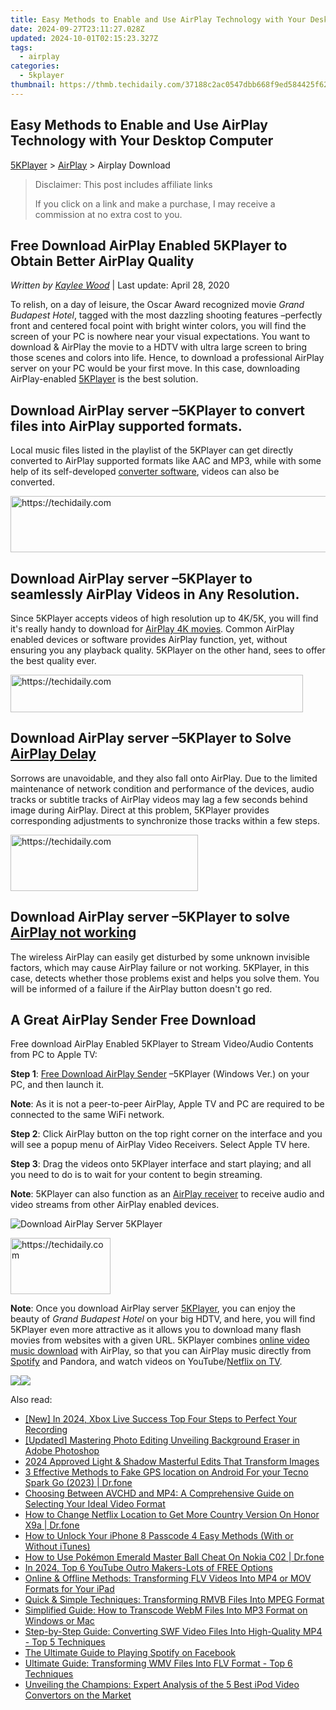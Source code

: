 ```yaml
---
title: Easy Methods to Enable and Use AirPlay Technology with Your Desktop Computer
date: 2024-09-27T23:11:27.028Z
updated: 2024-10-01T02:15:23.327Z
tags:
  - airplay
categories:
  - 5kplayer
thumbnail: https://thmb.techidaily.com/37188c2ac0547dbb668f9ed584425f62c5411d081b5606c8c487c2ccf4f6d577.jpg
---
```


## Easy Methods to Enable and Use AirPlay Technology with Your Desktop Computer

[5KPlayer](https://tools.techidaily.com/5kplayer/products/) \> [AirPlay](https://tools.techidaily.com/5kplayer/airplay/) \> Airplay Download

>  Disclaimer: This post includes affiliate links
>
>  If you click on a link and make a purchase, I may receive a commission at no extra cost to you.
>

## Free Download AirPlay Enabled 5KPlayer to Obtain Better AirPlay Quality

 _Written by [Kaylee Wood](https://www.quora.com/profile/Amanda-Hu-21)_ | Last update: April 28, 2020

To relish, on a day of leisure, the Oscar Award recognized movie _Grand Budapest Hotel_, tagged with the most dazzling shooting features –perfectly front and centered focal point with bright winter colors, you will find the screen of your PC is nowhere near your visual expectations. You want to download & AirPlay the movie to a HDTV with ultra large screen to bring those scenes and colors into life. Hence, to download a professional AirPlay server on your PC would be your first move. In this case, downloading AirPlay-enabled [5KPlayer](https://tools.techidaily.com/5kplayer/products/) is the best solution.

## Download AirPlay server –5KPlayer to convert files into AirPlay supported formats.

Local music files listed in the playlist of the 5KPlayer can get directly converted to AirPlay supported formats like AAC and MP3, while with some help of its self-developed [converter software](https://tools.techidaily.com/5kplayer/products/), videos can also be converted.

<!-- affiliate ads begin -->
<a href="https://review-au.sjv.io/c/5597632/2135316/14409" target="_top" id="2135316">
  <img src="//a.impactradius-go.com/display-ad/14409-2135316" border="0" alt="https://techidaily.com" width="728" height="90"/>
</a>
<img height="0" width="0" src="https://review-au.sjv.io/i/5597632/2135316/14409" style="position:absolute;visibility:hidden;" border="0" />
<!-- affiliate ads end -->

## Download AirPlay server –5KPlayer to seamlessly AirPlay Videos in Any Resolution.

Since 5KPlayer accepts videos of high resolution up to 4K/5K, you will find it's really handy to download for [AirPlay 4K movies](https://tools.techidaily.com/5kplayer/airplay/). Common AirPlay enabled devices or software provides AirPlay function, yet, without ensuring you any playback quality. 5KPlayer on the other hand, sees to offer the best quality ever.

<!-- affiliate ads begin -->
<a href="https://aligracehair.sjv.io/c/5597632/2135374/19272" target="_top" id="2135374">
  <img src="//a.impactradius-go.com/display-ad/19272-2135374" border="0" alt="https://techidaily.com" width="468" height="60"/>
</a>
<img height="0" width="0" src="https://aligracehair.sjv.io/i/5597632/2135374/19272" style="position:absolute;visibility:hidden;" border="0" />
<!-- affiliate ads end -->

## Download AirPlay server –5KPlayer to Solve [AirPlay Delay](https://tools.techidaily.com/5kplayer/airplay/)

Sorrows are unavoidable, and they also fall onto AirPlay. Due to the limited maintenance of network condition and performance of the devices, audio tracks or subtitle tracks of AirPlay videos may lag a few seconds behind image during AirPlay. Direct at this problem, 5KPlayer provides corresponding adjustments to synchronize those tracks within a few steps.

<!-- affiliate ads begin -->
<a href="https://aligracehair.sjv.io/c/5597632/1959759/19272" target="_top" id="1959759">
  <img src="//a.impactradius-go.com/display-ad/19272-1959759" border="0" alt="https://techidaily.com" width="300" height="90"/>
</a>
<img height="0" width="0" src="https://aligracehair.sjv.io/i/5597632/1959759/19272" style="position:absolute;visibility:hidden;" border="0" />
<!-- affiliate ads end -->

##  Download AirPlay server –5KPlayer to solve [AirPlay not working](https://tools.techidaily.com/5kplayer/airplay/)

The wireless AirPlay can easily get disturbed by some unknown invisible factors, which may cause AirPlay failure or not working. 5KPlayer, in this case, detects whether those problems exist and helps you solve them. You will be informed of a failure if the AirPlay button doesn't go red.

## A Great AirPlay Sender Free Download

Free download AirPlay Enabled 5KPlayer to Stream Video/Audio Contents from PC to Apple TV:

**Step 1**: [Free Download AirPlay Sender](https://tools.techidaily.com/5kplayer/airplay/) –5KPlayer (Windows Ver.) on your PC, and then launch it.

**Note**: As it is not a peer-to-peer AirPlay, Apple TV and PC are required to be connected to the same WiFi network.

**Step 2**: Click AirPlay button on the top right corner on the interface and you will see a popup menu of AirPlay Video Receivers. Select Apple TV here. 

**Step 3**: Drag the videos onto 5KPlayer interface and start playing; and all you need to do is to wait for your content to begin streaming.

**Note**: 5KPlayer can also function as an [AirPlay receiver](https://tools.techidaily.com/5kplayer/airplay/) to receive audio and video streams from other AirPlay enabled devices.

![Download AirPlay Server 5KPlayer](https://www.5kplayer.com/airplay/img/5k-airplay-xsy-airplay-with-win10-15021501.jpg) 

<!-- affiliate ads begin -->
<a href="https://united.elfm.net/c/5597632/2139558/4704" target="_top" id="2139558">
  <img src="//a.impactradius-go.com/display-ad/4704-2139558" border="0" alt="https://techidaily.com" width="160" height="90"/>
</a>
<img height="0" width="0" src="https://united.elfm.net/i/5597632/2139558/4704" style="position:absolute;visibility:hidden;" border="0" />
<!-- affiliate ads end -->

**Note**: Once you download AirPlay server [5KPlayer](https://tools.techidaily.com/5kplayer/products/), you can enjoy the beauty of _Grand Budapest Hotel_ on your big HDTV, and here, you will find 5KPlayer even more attractive as it allows you to download many flash movies from websites with a given URL. 5KPlayer combines [online video music download](https://tools.techidaily.com/5kplayer/products/) with AirPlay, so that you can AirPlay music directly from [Spotify](https://tools.techidaily.com/5kplayer/airplay/) and Pandora, and watch videos on YouTube/[Netflix on TV](https://tools.techidaily.com/5kplayer/airplay/).

[![](https://www.5kplayer.com/airplay/../button/freedownwhitewin.png)](https://tools.techidaily.com/5kplayer/products/)[![](https://www.5kplayer.com/airplay/../button/freedownbackmac.png)](https://tools.techidaily.com/5kplayer/products/)

<ins class="adsbygoogle"
     style="display:block"
     data-ad-format="autorelaxed"
     data-ad-client="ca-pub-7571918770474297"
     data-ad-slot="1223367746"></ins>

<ins class="adsbygoogle"
     style="display:block"
     data-ad-client="ca-pub-7571918770474297"
     data-ad-slot="8358498916"
     data-ad-format="auto"
     data-full-width-responsive="true"></ins>

<span class="atpl-alsoreadstyle">Also read:</span>
<div><ul>
<li><a href="https://screen-recording.techidaily.com/new-in-2024-xbox-live-success-top-four-steps-to-perfect-your-recording/"><u>[New] In 2024, Xbox Live Success Top Four Steps to Perfect Your Recording</u></a></li>
<li><a href="https://extra-support.techidaily.com/updated-mastering-photo-editing-unveiling-background-eraser-in-adobe-photoshop/"><u>[Updated] Mastering Photo Editing Unveiling Background Eraser in Adobe Photoshop</u></a></li>
<li><a href="https://extra-support.techidaily.com/2024-approved-light-and-shadow-masterful-edits-that-transform-images/"><u>2024 Approved Light & Shadow Masterful Edits That Transform Images</u></a></li>
<li><a href="https://android-location.techidaily.com/3-effective-methods-to-fake-gps-location-on-android-for-your-tecno-spark-go-2023-drfone-by-drfone-virtual/"><u>3 Effective Methods to Fake GPS location on Android For your Tecno Spark Go (2023) | Dr.fone</u></a></li>
<li><a href="https://media-tips.techidaily.com/choosing-between-avchd-and-mp4-a-comprehensive-guide-on-selecting-your-ideal-video-format/"><u>Choosing Between AVCHD and MP4: A Comprehensive Guide on Selecting Your Ideal Video Format</u></a></li>
<li><a href="https://fake-location.techidaily.com/how-to-change-netflix-location-to-get-more-country-version-on-honor-x9a-drfone-by-drfone-virtual-android/"><u>How to Change Netflix Location to Get More Country Version On Honor X9a | Dr.fone</u></a></li>
<li><a href="https://ios-unlock.techidaily.com/how-to-unlock-your-iphone-8-passcode-4-easy-methods-with-or-without-itunes-by-drfone-ios/"><u>How to Unlock Your iPhone 8 Passcode 4 Easy Methods (With or Without iTunes)</u></a></li>
<li><a href="https://android-pokemon-go.techidaily.com/how-to-use-pokemon-emerald-master-ball-cheat-on-nokia-c02-drfone-by-drfone-virtual-android/"><u>How to Use Pokémon Emerald Master Ball Cheat On Nokia C02 | Dr.fone</u></a></li>
<li><a href="https://youtube-stream.techidaily.com/1717164496808-in-2024-top-6-youtube-outro-makers-lots-of-free-options/"><u>In 2024, Top 6 YouTube Outro Makers-Lots of FREE Options</u></a></li>
<li><a href="https://media-tips.techidaily.com/online-and-offline-methods-transforming-flv-videos-into-mp4-or-mov-formats-for-your-ipad/"><u>Online & Offline Methods: Transforming FLV Videos Into MP4 or MOV Formats for Your iPad</u></a></li>
<li><a href="https://media-tips.techidaily.com/quick-and-simple-techniques-transforming-rmvb-files-into-mpeg-format/"><u>Quick & Simple Techniques: Transforming RMVB Files Into MPEG Format</u></a></li>
<li><a href="https://media-tips.techidaily.com/simplified-guide-how-to-transcode-webm-files-into-mp3-format-on-windows-or-mac/"><u>Simplified Guide: How to Transcode WebM Files Into MP3 Format on Windows or Mac</u></a></li>
<li><a href="https://media-tips.techidaily.com/step-by-step-guide-converting-swf-video-files-into-high-quality-mp4-top-5-techniques/"><u>Step-by-Step Guide: Converting SWF Video Files Into High-Quality MP4 - Top 5 Techniques</u></a></li>
<li><a href="https://facebook.techidaily.com/the-ultimate-guide-to-playing-spotify-on-facebook/"><u>The Ultimate Guide to Playing Spotify on Facebook</u></a></li>
<li><a href="https://media-tips.techidaily.com/ultimate-guide-transforming-wmv-files-into-flv-format-top-6-techniques/"><u>Ultimate Guide: Transforming WMV Files Into FLV Format - Top 6 Techniques</u></a></li>
<li><a href="https://media-tips.techidaily.com/unveiling-the-champions-expert-analysis-of-the-5-best-ipod-video-convertors-on-the-market/"><u>Unveiling the Champions: Expert Analysis of the 5 Best iPod Video Convertors on the Market</u></a></li>
</ul></div>

